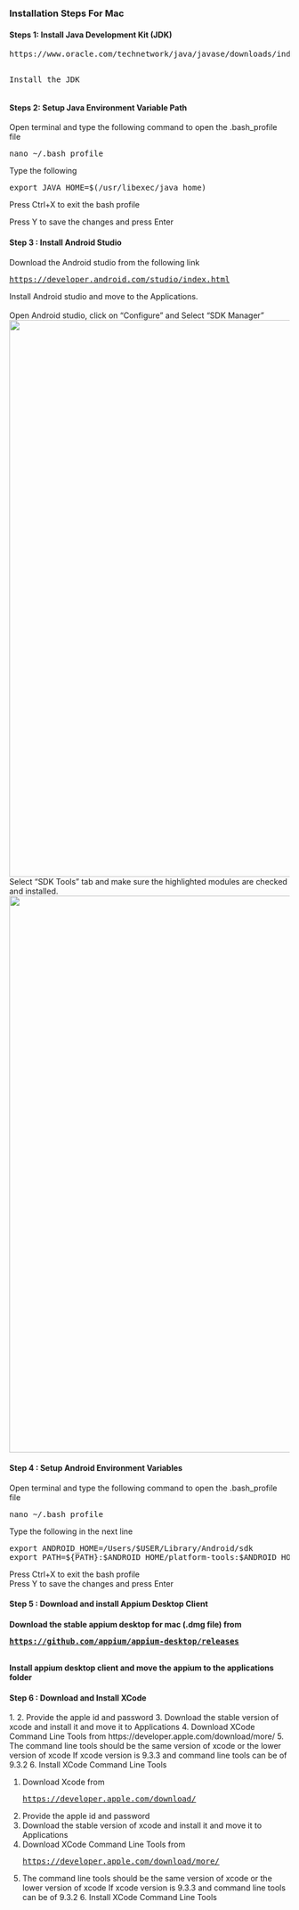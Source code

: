 <h3>Installation Steps For Mac</h3>

<h4>Steps 1: Install Java Development Kit (JDK)</h4>
<pre
Download JDK from the following link
<a href="https://www.oracle.com/technetwork/java/javase/downloads/index.html" target="_blank">https://www.oracle.com/technetwork/java/javase/downloads/index.html</a>

Install the JDK
</pre>

<h4>Steps 2: Setup Java Environment Variable Path</h4>
Open terminal and type the following command to open the .bash_profile file
<pre>nano ~/.bash_profile</pre>
Type the following
<pre>export JAVA_HOME=$(/usr/libexec/java_home)</pre>
Press Ctrl+X to exit the bash profile<br>

Press Y to save the changes and press Enter<br>

<h4>Step 3 : Install Android Studio</h4>
Download the Android studio from the following link<br>
<pre>
<a href="https://developer.android.com/studio/index.html" target="_blank">https://developer.android.com/studio/index.html</a>
</pre>
Install Android studio and move to the Applications.<br>
<br>
Open Android studio, click on “Configure” and Select “SDK Manager” <br>
<img src="https://github.com/codecunning/mobile_automation_configuration_for_mac/blob/master/SDK%20Manager.png" width="1000" height="1000">
Select “SDK Tools” tab and make sure the highlighted modules are checked and installed.
<img src="https://github.com/codecunning/mobile_automation_configuration_for_mac/blob/master/SDK%20tools.png" width="1000" height="1000">

<h4>Step 4 : Setup Android Environment Variables</h4>
Open terminal and type the following command to open the .bash_profile file
<pre>nano ~/.bash_profile</pre>
Type the following in the next line
<pre>export ANDROID_HOME=/Users/$USER/Library/Android/sdk
export PATH=${PATH}:$ANDROID_HOME/platform-tools:$ANDROID_HOME/emulator:$ANDROID_HOME/tools/bin:ANDROID_HOME/tools</pre>
Press Ctrl+X to exit the bash profile
<br>
Press Y to save the changes and press Enter

<h4>Step 5 : Download and install Appium Desktop Client<h4>
Download the stable appium desktop for mac (.dmg file) from
<pre><a href="https://github.com/appium/appium-desktop/releases">https://github.com/appium/appium-desktop/releases</a></pre>
<br>
Install appium desktop client and move the appium to the applications folder

<h4>Step 6 : Download and Install XCode</h4>
1.  2. Provide the apple id and password 3. Download the stable version of xcode and install it and move it to Applications 4. Download XCode Command Line Tools from https://developer.apple.com/download/more/ 5. The command line tools should be the same version of xcode or the lower version of 
xcode If xcode version is 9.3.3 and command line tools can be of 9.3.2 6. Install XCode Command Line Tools 
<ol type="1">
  <li>
    Download Xcode from 
    <pre><a href="https://developer.apple.com/download/">https://developer.apple.com/download/</a></pre>
  </li>
  <li>Provide the apple id and password</li>
  <li>Download the stable version of xcode and install it and move it to Applications</li>
  <li>
  Download XCode Command Line Tools from
  <pre><a href="https://developer.apple.com/download/more/">https://developer.apple.com/download/more/</a></pre>
  </li>
  <li>The command line tools should be the same version of xcode or the lower version of xcode If xcode version is 9.3.3 and   command line tools can be of 9.3.2 6. Install XCode Command Line Tools</li>
</ol>








